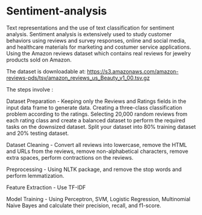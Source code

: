 # Sentiment-analysis

Text representations and the use of text classification for sentiment analysis. Sentiment analysis is extensively used to study customer behaviors using reviews and survey responses, online and social media, and healthcare materials for marketing and costumer service applications. Using the Amazon reviews dataset which contains real reviews for jewelry products sold on Amazon.

The dataset is downloadable at: https://s3.amazonaws.com/amazon-reviews-pds/tsv/amazon_reviews_us_Beauty_v1_00.tsv.gz

The steps involve :

Dataset Preparation - Keeping only the Reviews and Ratings fields in the input data frame to generate data. Creating a three-class classification problem according to the ratings. Selecting 20,000 random reviews from each rating class and create a balanced dataset to perform the required tasks on the downsized dataset. Split your dataset into 80% training dataset and 20% testing dataset.

Dataset Cleaning - Convert all reviews into lowercase, remove the HTML and URLs from the reviews, remove non-alphabetical characters, remove extra spaces, perform contractions on the reviews.

Preprocessing - Using NLTK package, and remove the stop words and perform lemmatization.

Feature Extraction - Use TF-IDF

Model Training - Using Perceptron, SVM, Logistic Regression, Multinomial Naive Bayes and calculate their precision, recall, and f1-score.
